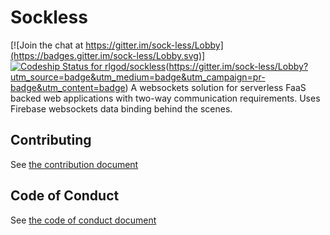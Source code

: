 # Sockless

[![Join the chat at https://gitter.im/sock-less/Lobby](https://badges.gitter.im/sock-less/Lobby.svg)]
[![Codeship Status for rlgod/sockless](https://app.codeship.com/projects/05a202d0-4a5c-0135-d007-02bd8e42f712/status?branch=master)](https://app.codeship.com/projects/232565)(https://gitter.im/sock-less/Lobby?utm_source=badge&utm_medium=badge&utm_campaign=pr-badge&utm_content=badge)
A websockets solution for serverless FaaS backed web applications with two-way communication requirements.
Uses Firebase websockets data binding behind the scenes.

## Contributing
See [the contribution document](CONTRIBUTING.md)

## Code of Conduct
See [the code of conduct document](CODE_OF_CONDUCT.md)